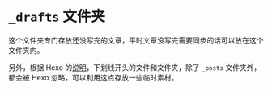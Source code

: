 # `_drafts` 文件夹

这个文件夹专门存放还没写完的文章，平时文章没写完需要同步的话可以放在这个文件夹内。  

另外，根据 Hexo 的[说明](https://hexo.io/zh-cn/docs/setup#:~:text=%E9%99%A4%20_posts%20%E6%96%87%E4%BB%B6%E5%A4%B9%E4%B9%8B%E5%A4%96%EF%BC%8C%E5%BC%80%E5%A4%B4%E5%91%BD%E5%90%8D%E4%B8%BA%20_%20(%E4%B8%8B%E5%88%92%E7%BA%BF)%E7%9A%84%E6%96%87%E4%BB%B6%20/%20%E6%96%87%E4%BB%B6%E5%A4%B9%E5%92%8C%E9%9A%90%E8%97%8F%E7%9A%84%E6%96%87%E4%BB%B6%E5%B0%86%E4%BC%9A%E8%A2%AB%E5%BF%BD%E7%95%A5%E3%80%82)，下划线开头的文件和文件夹，除了 `_posts` 文件夹外，都会被 Hexo 忽略，可以利用这点存放一些临时素材。
